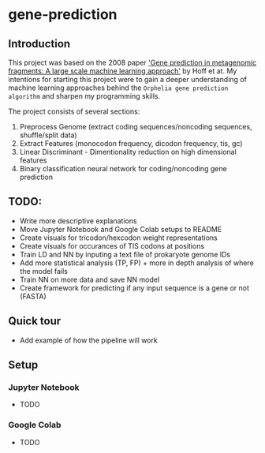 # gene-prediction

## Introduction

This project was based on the 2008 paper ['Gene prediction in metagenomic fragments: A large scale machine learning approach'](https://bmcbioinformatics.biomedcentral.com/articles/10.1186/1471-2105-9-217) by Hoff et at. My intentions for starting this project were to gain a deeper understanding of machine learning approaches behind the `Orphelia gene prediction algorithm` and sharpen my programming skills. 
    
The project consists of several sections:
1. Preprocess Genome (extract coding sequences/noncoding sequences, shuffle/split data)
2. Extract Features (monocodon frequency, dicodon frequency, tis, gc)
3. Linear Discriminant - Dimentionality reduction on high dimensional features
4. Binary classification neural network for coding/noncoding gene prediction
 
## TODO:
* Write more descriptive explanations 
* Move Jupyter Notebook and Google Colab setups to README
* Create visuals for tricodon/hexcodon weight representations
* Create visuals for occurances of TIS codons at positions
* Train LD and NN by inputing a text file of prokaryote genome IDs
* Add more statistical analysis (TP, FP) + more in depth analysis of where the model fails
* Train NN on more data and save NN model
* Create framework for predicting if any input sequence is a gene or not (FASTA) 

## Quick tour
* Add example of how the pipeline will work

## Setup
### Jupyter Notebook
* TODO

### Google Colab
* TODO
